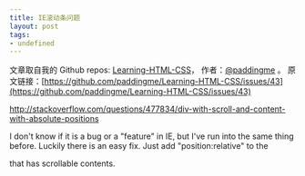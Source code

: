 ```yaml
---
title: IE滚动条问题
layout: post
tags:
- undefined
---
```



 文章取自我的 Github  repos: [Learning-HTML-CSS](https://github.com/paddingme/Learning-HTML-CSS)， 作者：[@paddingme](http://padding.me/about.html) 。 
  原文链接：[https://github.com/paddingme/Learning-HTML-CSS/issues/43](https://github.com/paddingme/Learning-HTML-CSS/issues/43)

http://stackoverflow.com/questions/477834/div-with-scroll-and-content-with-absolute-positions


I don't know if it is a bug or a "feature" in IE, but I've run into the same thing before. Luckily there is an easy fix. Just add "position:relative" to the <div> that has scrollable contents.